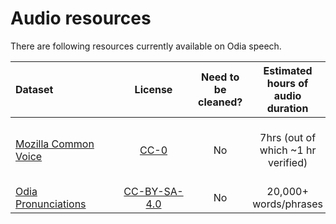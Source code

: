 # Audio resources

There are following resources currently available on Odia speech.

|<div style="width:150px">Dataset</div>| <div style="width:110px">License</div> | Need to be cleaned? | Estimated hours of audio duration | Note
:--------------------------------------|:--------------------------------------:|:--------------------:|:--------------------------------:|:------------|
[Mozilla Common Voice](https://commonvoice.mozilla.org/or/datasets) | [CC-0](https://creativecommons.org/publicdomain/zero/1.0/) | No | 7hrs (out of which ~1 hr verified) | Our team [actively contribute](../../contributions/#mozilla-common-voice) on this project.
[Odia Pronunciations](https://commons.wikimedia.org/wiki/Category:Odia_pronunciation) | [CC-BY-SA-4.0](https://creativecommons.org/licenses/by-sa/4.0/) | No | 20,000+ words/phrases |
